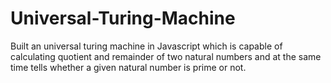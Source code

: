 # Universal-Turing-Machine
Built an universal turing machine in Javascript which is capable of calculating quotient and remainder of two natural numbers and at the same time tells whether a given natural number is prime or not.

